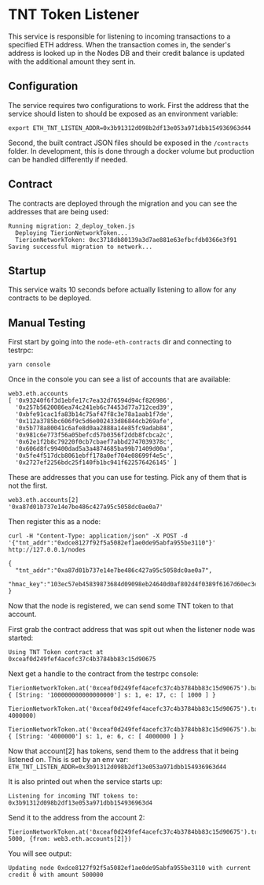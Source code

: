 # TNT Token Listener

This service is responsible for listening to incoming transactions to a specified ETH address.  When the transaction comes in, the sender's address is looked up in the Nodes DB and their credit balance is updated with the additional amount they sent in.

## Configuration

The service requires two configurations to work.  First the address that the service should listen to should be exposed as an environment variable:
```
export ETH_TNT_LISTEN_ADDR=0x3b91312d098b2df13e053a971dbb154936963d44
```

Second, the built contract JSON files should be exposed in the `/contracts` folder.  In development, this is done through a docker volume but production can be handled differently if needed.

## Contract

The contracts are deployed through the migration and you can see the addresses that are being used:

```
Running migration: 2_deploy_token.js
  Deploying TierionNetworkToken...
  TierionNetworkToken: 0xc3718db80139a3d7ae881e63efbcfdb0366e3f91
Saving successful migration to network...
```

## Startup

This service waits 10 seconds before actually listening to allow for any contracts to be deployed.


## Manual Testing

First start by going into the `node-eth-contracts` dir and connecting to testrpc:
```
yarn console
```

Once in the console you can see a list of accounts that are available:

```
web3.eth.accounts
[ '0x93240f6f3d1ebfe17c7ea32d76594d94cf826986',
  '0x257b5620086ea74c241eb6c74453d77a712ced39',
  '0xbfe91cac1fa83b14c75af47f8c3e78a1aab1f7de',
  '0x112a3785bc606f9c5d6e002433d86844cb269afe',
  '0x5b778a80041c6afe8d0aa2888a14e85fc9adab84',
  '0x981c6e773f56a05befcd57b0356f2ddb8fcbca2c',
  '0x62e1f2b8c79220f0cb7cbaef7abbd2747039378c',
  '0x606d8fc99400dad5a3a4874685ba99b71409d00a',
  '0x5fe4f517dcb8061ebff178a0ef704e08699f4e5c',
  '0x2727ef2256bdc25f140fb1bc941f622576426145' ]
```

These are addresses that you can use for testing.  Pick any of them that is not the first.

```
web3.eth.accounts[2]
'0xa87d01b737e14e7be486c427a95c5058dc0ae0a7'
```

Then register this as a node:
```
curl -H "Content-Type: application/json" -X POST -d '{"tnt_addr":"0xdce8127f92f5a5082ef1ae0de95abfa955be3110"}' http://127.0.0.1/nodes

{
  "tnt_addr":"0xa87d01b737e14e7be486c427a95c5058dc0ae0a7",
  "hmac_key":"103ec57eb45839873684d09098eb24640d0af802d4f0389f6167d60ec3e1f65e"
}
```

Now that the node is registered, we can send some TNT token to that account.

First grab the contract address that was spit out when the listener node was started:
```
Using TNT Token contract at  0xceaf0d249fef4acefc37c4b3784bb83c15d90675
```

Next get a handle to the contract from the testrpc console:
```
TierionNetworkToken.at('0xceaf0d249fef4acefc37c4b3784bb83c15d90675').balanceOf(web3.eth.accounts[0])
{ [String: '100000000000000000'] s: 1, e: 17, c: [ 1000 ] }

TierionNetworkToken.at('0xceaf0d249fef4acefc37c4b3784bb83c15d90675').transfer(web3.eth.accounts[2], 4000000)

TierionNetworkToken.at('0xceaf0d249fef4acefc37c4b3784bb83c15d90675').balanceOf(web3.eth.accounts[2])
{ [String: '4000000'] s: 1, e: 6, c: [ 4000000 ] }
```

Now that account[2] has tokens, send them to the address that it being listened on.  This is set by an env var:
`ETH_TNT_LISTEN_ADDR=0x3b91312d098b2df13e053a971dbb154936963d44`

It is also printed out when the service starts up:
```
Listening for incoming TNT tokens to: 0x3b91312d098b2df13e053a971dbb154936963d4
```

Send it to the address from the account 2:
```
TierionNetworkToken.at('0xceaf0d249fef4acefc37c4b3784bb83c15d90675').transfer("0x3b91312d098b2df13e053a971dbb154936963d4", 5000, {from: web3.eth.accounts[2]})
```

You will see output:
```
Updating node 0xdce8127f92f5a5082ef1ae0de95abfa955be3110 with current credit 0 with amount 500000
```
